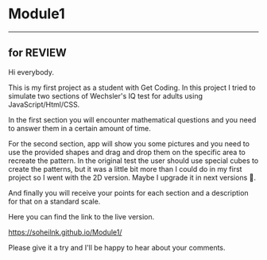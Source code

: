 # Module1
-----------
for REVIEW
-----------
Hi everybody.   

This is my first project as a student with Get Coding. In this project I tried to simulate two sections of Wechsler's IQ test for adults using JavaScript/Html/CSS.   

In the first section you will encounter mathematical questions and you need to answer them in a certain amount of time.  

For the second section, app will show you some pictures and you need to use the provided shapes and drag and drop them on the specific area to recreate the pattern.
In the original test the user should use special cubes to create the patterns, but it was a little bit more than I could do in my first project so I went with the 2D version. Maybe I upgrade it in next versions 🙂.   

And finally you will receive your points for each section and a description for that on a standard scale. 

Here you can find the link to the live version.   

https://soheilnk.github.io/Module1/   

Please give it a try and I'll be happy to hear about your comments.
 
